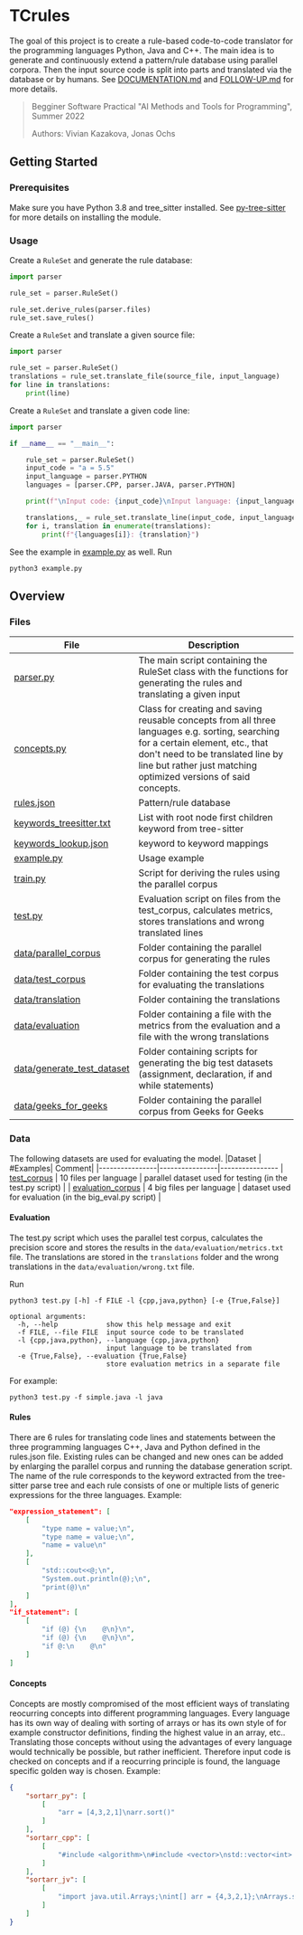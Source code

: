 # TCrules
The goal of this project is to create a rule-based code-to-code translator for the programming languages Python, Java and C++. The main idea is to generate and continuously extend a pattern/rule database using parallel corpora. Then the input source code is split into parts and translated via the database or by humans. See [DOCUMENTATION.md](DOCUMENTATION.md) and [FOLLOW-UP.md](FOLLOW-UP.md) for more details.

> Begginer Software Practical "AI Methods and Tools for Programming", Summer 2022
>
> Authors: Vivian Kazakova, Jonas Ochs

## Getting Started

### Prerequisites
Make sure you have Python 3.8 and tree_sitter installed. See [py-tree-sitter](https://github.com/tree-sitter/py-tree-sitter) for more details on installing the module.

### Usage
Create a `RuleSet` and generate the rule database:
```python
import parser

rule_set = parser.RuleSet()

rule_set.derive_rules(parser.files)
rule_set.save_rules()
```
Create a `RuleSet` and translate a given source file:
```python
import parser

rule_set = parser.RuleSet()
translations = rule_set.translate_file(source_file, input_language)
for line in translations:
	print(line)
```
Create a `RuleSet` and translate a given code line:
```python
import parser

if __name__ == "__main__":

    rule_set = parser.RuleSet()
    input_code = "a = 5.5"
    input_language = parser.PYTHON
    languages = [parser.CPP, parser.JAVA, parser.PYTHON]

    print(f"\nInput code: {input_code}\nInput language: {input_language}\nTranslating...")

    translations,_ = rule_set.translate_line(input_code, input_language)
    for i, translation in enumerate(translations):
        print(f"{languages[i]}: {translation}")
```
See the example in [example.py](c2c-translator/example.py) as well. Run
```
python3 example.py
```

## Overview
### Files
| File | Description |
| ---  | ---         |
|[parser.py](c2c-translator/parser.py) | The main script containing the RuleSet class with the functions for generating the rules and translating a given input |
|[concepts.py](c2c-translator/concepts.py) | Class for creating and saving reusable concepts from all three languages e.g. sorting, searching for a certain element, etc., that don't need to be translated line by line but rather just matching optimized versions of said concepts. |
|[rules.json](c2c-translator/rules.json) | Pattern/rule database |
|[keywords_treesitter.txt](c2c-translator/keywords_treesitter.txt) | List with root node first children keyword from tree-sitter |
|[keywords_lookup.json](c2c-translator/keywords_lookup.json) | keyword to keyword mappings |
|[example.py](c2c-translator/example.py) | Usage example |
|[train.py](c2c-translator/train.py) | Script for deriving the rules using the parallel corpus |
|[test.py](c2c-translator/test.py) | Evaluation script on files from the test_corpus, calculates metrics, stores translations and wrong translated lines |
|[data/parallel_corpus](c2c-translator/data/parallel_corpus)| Folder containing the parallel corpus for generating the rules |
|[data/test_corpus](c2c-translator/data/test_corpus)| Folder containing the test corpus for evaluating the translations |
|[data/translation](c2c-translator/data/translations)| Folder containing the translations |
|[data/evaluation](c2c-translator/data/evaluation)| Folder containing a file with the metrics from the evaluation and a file with the wrong translations |
|[data/generate_test_dataset](c2c-translator/data/generate_test_dataset)| Folder containing scripts for generating the big test datasets (assignment, declaration, if and while statements) |
|[data/geeks_for_geeks](c2c-translator/data/geeks_for_geeks)| Folder containing the parallel corpus from Geeks for Geeks |

### Data
The following datasets are used for evaluating the model.
|Dataset | #Examples| Comment|
|----------------|----------------|----------------
| [test_corpus](c2c-translator/data/test_corpus) | 10 files per language | parallel dataset used for testing (in the test.py script) |
| [evaluation_corpus](c2c-translator/data/evaluation_corpus) | 4 big files per language | dataset used for evaluation (in the big_eval.py script) |


#### Evaluation

The test.py script which uses the parallel test corpus, calculates the precision score and stores the results in the `data/evaluation/metrics.txt` file. The translations are stored in the `translations` folder and the wrong translations in the `data/evaluation/wrong.txt` file.

Run
```
python3 test.py [-h] -f FILE -l {cpp,java,python} [-e {True,False}]

optional arguments:
  -h, --help            show this help message and exit
  -f FILE, --file FILE  input source code to be translated
  -l {cpp,java,python}, --language {cpp,java,python}
                        input language to be translated from
  -e {True,False}, --evaluation {True,False}
                        store evaluation metrics in a separate file
```
For example:
```
python3 test.py -f simple.java -l java
```

#### Rules
There are 6 rules for translating code lines and statements between the three programming languages C++, Java and Python defined in the rules.json file. Existing rules can be changed and new ones can be added by enlarging the parallel corpus and running the database generation script. The name of the rule corresponds to the keyword extracted from the tree-sitter parse tree and each rule consists of one or multiple lists of generic expressions for the three languages.
Example:
```json
"expression_statement": [
    [
        "type name = value;\n",
        "type name = value;\n",
        "name = value\n"
    ],
    [
        "std::cout<<@;\n",
        "System.out.println(@);\n",
        "print(@)\n"
    ]
],
"if_statement": [
    [
        "if (@) {\n    @\n}\n",
        "if (@) {\n    @\n}\n",
        "if @:\n    @\n"
    ]
]
```

#### Concepts
Concepts are mostly compromised of the most efficient ways of translating reocurring concepts into different programming languages. Every language has its own way of dealing with sorting of arrays or has its own style of for example constructor definitions, finding the highest value in an array, etc.. Translating those concepts without using the advantages of every language would technically be possible, but rather inefficient. 
Therefore input code is checked on concepts and if a reocurring principle is found, the language specific golden way is chosen.
Example:
```json
{
    "sortarr_py": [
        [
            "arr = [4,3,2,1]\narr.sort()"
        ]
    ],
    "sortarr_cpp": [
        [
            "#include <algorithm>\n#include <vector>\nstd::vector<int> arr {4,3,2,1};\nstd::sort(arr.begin(),arr.end());"
        ]
    ],
    "sortarr_jv": [
        [
            "import java.util.Arrays;\nint[] arr = {4,3,2,1};\nArrays.sort(arr);"
        ]
    ]
}
```
